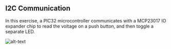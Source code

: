 ## I2C Communication

In this exercise, a PIC32 microcontroller communicates with a MCP23017 IO expander chip to read the voltage on a push button, and then toggle a separate LED.


![alt-text](https://github.com/ianpkennedy/EmbeddedProgramming/blob/main/I2C_IO_Expander/Example.gif)
